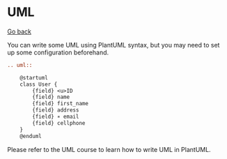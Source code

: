 # UML

[Go back](..#writing-rst-documents)

You can write some UML using PlantUML syntax, but you may need to set up some configuration beforehand.

```rest
.. uml::

	@startuml
	class User {
		{field} <u>ID
		{field} name
		{field} first_name
		{field} address
		{field} ∗ email
		{field} cellphone
 	}
 	@enduml
```

Please refer to the UML course to learn how to write UML in PlantUML.